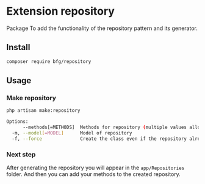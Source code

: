 # Extension repository
Package To add the functionality of the repository pattern and its generator.

## Install
```bash
composer require bfg/repository
```

## Usage

### Make repository
```bash
php artisan make:repository
```
```bash
Options:
      --methods[=METHODS]  Methods for repository (multiple values allowed)
  -m, --model[=MODEL]      Model of repository
  -f, --force              Create the class even if the repository already exists
```

### Next step
After generating the repository you will appear in the `app/Repositories` folder.
And then you can add your methods to the created repository.
